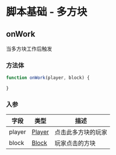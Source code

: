 # 脚本基础 - 多方块
## onWork
当多方块工作后触发
### 方法体
```js
function onWork(player, block) {

}
```
### 入参
|字段|类型|描述|
|--|---|--|
|player|[Player](https://hub.spigotmc.org/javadocs/spigot/org/bukkit/entity/Player.html)|点击此多方块的玩家|
|block|[Block](https://hub.spigotmc.org/javadocs/spigot/org/bukkit/block/Block.html)|玩家点击的方块|
